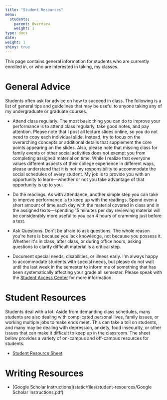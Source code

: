 ```yaml
---
title: "Student Resources"
menu:
  students:
    parent: Overview
    weight: 1
type: docs
date: 
weight: 1
shiny: true
---
```



This page contains general information for students who are currently enrolled in, or who are interested in taking, my classes. 

# General Advice

Students often ask for advice on how to succeed in class. The following is a list of general tips and guidelines that may be useful to anyone taking any of my undergraduate or graduate courses.

  - Attend class regularly. The most basic thing you can do to improve your performance is to attend class regularly, take good notes, and pay attention. Please note that I post all lecture slides online, so you do not need to copy each individual slide. Instead, try to focus on the overarching concepts or additional details that supplement the core points appearing on the slides. Also, please note that missing class for family events or other social activities does not exempt you from completing assigned material on time. While I realize that everyone values different aspects of their college experience in different ways, please understand that it is not my responsibility to accommodate the social schedules of every student. My job is to provide you with an opportunity to learn—whether or not you take advantage of that opportunity is up to you.

  - Do the readings. As with attendance, another simple step you can take to improve performance is to keep up with the readings. Spend even a short amount of time each day with the material covered in class and in the assigned texts—spending 15 minutes per day reviewing material will be considerably more useful to you can 4 hours of cramming just before a test.
 
  - Ask Questions. Don't be afraid to ask questions. The whole reason you're here is because you lack knowledge, not because you possess it. Whether it's in class, after class, or during office hours, asking questions to clarify difficult material is a critical step.
  
  - Document special needs, disabilities, or illness early. I'm always happy to accommodate students with special needs, but please do not wait until the last week in the semester to inform me of something that has been systematically affecting your grade all semester. Please speak with the [Student Access Center](https://www.k-state.edu/accesscenter/) for more information.
  

# Student Resources

Students deal with a lot. Aside from demanding class schedules, many students are also dealing with complicated personal lives, family issues, or working multiple jobs to make ends meet. This can take a toll on students, and many may be dealing with depression, anxiety, food insecurity, or other issues that can make it difficult to keep up in the classroom. The sheet below provides a variety of on-campus and off-campus resources for students.

  - [Student Resource Sheet](static/files/student-resources/student-resource-sheet.pdf)

  
# Writing Resources

  - [Google Scholar Instructions](static/files/student-resources/Google Scholar Instructions.pdf)
  
